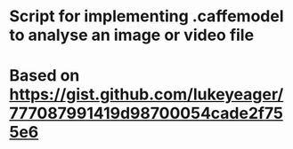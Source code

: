 # Script for implementing .caffemodel to analyse an image or video file


# Based on https://gist.github.com/lukeyeager/777087991419d98700054cade2f755e6

